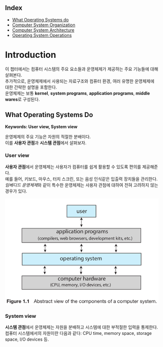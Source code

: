 ﻿## Index
* [What Operating Systems do](#what-operating-systems-do)
* [Computer System Organization](#computer-system-organization)
* [Computer System Architecture](#computer-system-architecture)
* [Operating System Operations](#operating-system-operations)


# Introduction

이 챕터에서는 컴퓨터 시스템의 주요 요소들과 운영체제가 제공하는 주요 기능들에 대해 살펴본다.<br />
추가적으로, 운영체제에서 사용되는 자료구조와 컴퓨터 환경, 여러 유명한 운영체제에 대한 간략한 설명을 포함한다.<br />
운영체제는 보통 **kernel**, **system programs**, **application programs**, **middle wares**로 구성된다.

## What Operating Systems Do
**Keywords: User view, System view**

운영체제의 주요 기능은 자원의 적절한 분배이다.<br />
이를 **사용자 관점**과 **시스템 관점**에서 살펴보자.

### User view

**사용자 관점**에서 운영체제는 사용자가 컴퓨터를 쉽게 활용할 수 있도록 편의를 제공해준다.<br />
예를 들어, 키보드, 마우스, 터치 스크린, 또는 음성 인식같은 입출력 장치들을 관리한다.<br />
*임베디드 운영체제*와 같이 특수한 운영체제는 사용자 관점에 대하여 전혀 고려하지 않는 경우가 있다.

![user_view](./images/user_view.png)

### System view

**시스템 관점**에서 운영체제는 자원을 분배하고 시스템에 대한 부적절한 입력을 통제한다.<br />
컴퓨터 시스템에서의 자원이란 다음과 같다: CPU time, memory space, storage space, I/O devices 등.

